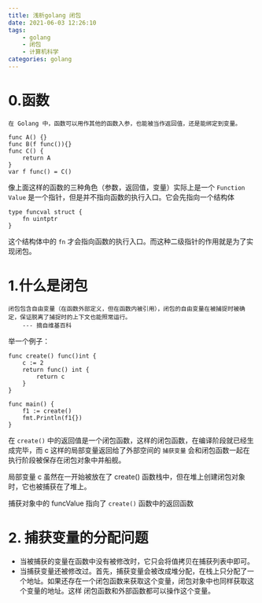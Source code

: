```yaml
---
title: 浅析golang 闭包
date: 2021-06-03 12:26:10
tags: 
    - golang
    - 闭包
    - 计算机科学
categories: golang
---
```


# 0.函数

```
在 Golang 中，函数可以用作其他的函数入参，也能被当作返回值，还是能绑定到变量。

func A() {}
func B(f func()){}
func C() {
    return A
}
var f func() = C()
```

像上面这样的函数的三种角色（参数，返回值，变量）实际上是一个 `Function Value` 是一个指针，但是并不指向函数的执行入口。它会先指向一个结构体

```
type funcval struct {
    fn uintptr
}
```

这个结构体中的 `fn` 才会指向函数的执行入口。而这种二级指针的作用就是为了实现闭包。

# 1.什么是闭包

```
闭包包含自由变量（在函数外部定义，但在函数内被引用），闭包的自由变量在被捕捉时被确定，保证脱离了捕捉时的上下文也能照常运行。
    --- 摘自维基百科

```

举一个例子：

```
func create() func()int {
    c := 2
    return func() int {
        return c
    }
}

func main() {
    f1 := create()
    fmt.Println(f1{})
}
```

在 `create()` 中的返回值是一个闭包函数，这样的闭包函数，在编译阶段就已经生成完毕，而 c 这样的局部变量返回给了外部空间的 `捕获变量` 会和闭包函数一起在执行阶段被保存在闭包对象中并船舰。

局部变量 c 虽然在一开始被放在了 create() 函数栈中，但在堆上创建闭包对象时，它也被捕获在了堆上。

捕获对象中的 funcValue 指向了 `create()` 函数中的返回函数

# 2. 捕获变量的分配问题

- 当被捕获的变量在函数中没有被修改时，它只会将值拷贝在捕获列表中即可。
- 当捕获变量还被修改过。首先，捕获变量会被改成堆分配，在栈上只分配了一个地址。如果还存在一个闭包函数来获取这个变量，闭包对象中也同样获取这个变量的地址。这样 闭包函数和外部函数都可以操作这个变量。

